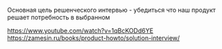 Основная цель решенческого интервью - убедиться что наш продукт решает потребность в выбранном 

https://www.youtube.com/watch?v=1qBcKODd6YE
https://zamesin.ru/books/product-howto/solution-interview/